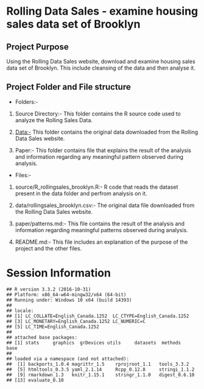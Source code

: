 Rolling Data Sales - examine housing sales data set of Brooklyn
===============================================================

Project Purpose
---------------

Using the Rolling Data Sales website, download and examine housing sales data set of Brooklyn. This include cleansing of the data and then analyse it.

Project Folder and File structure
---------------------------------

-   Folders:-

1.  Source Directory:- This folder contains the R source code used to analyze the Rolling Sales Data.

2.  <Data:-> This folder contains the original data downloaded from the Rolling Data Sales website.

3.  Paper:- This folder contains file that explains the result of the analysis and information regarding any meaningful pattern observed during analysis.

-   Files:-

1.  source/R\_rollingsales\_brooklyn.R:- R code that reads the dataset present in the data folder and perfrom analysis on it.

2.  data/rollingsales\_brooklyn.csv:- The original data file downloaded from the Rolling Data Sales website.

3.  paper/patterns.md:- This file contains the result of the analysis and information regarding meaningful patterns observed during analysis.

4.  README.md:- This file includes an explanation of the purpose of the project and the other files.

Session Information
===================

    ## R version 3.3.2 (2016-10-31)
    ## Platform: x86_64-w64-mingw32/x64 (64-bit)
    ## Running under: Windows 10 x64 (build 14393)
    ## 
    ## locale:
    ## [1] LC_COLLATE=English_Canada.1252  LC_CTYPE=English_Canada.1252   
    ## [3] LC_MONETARY=English_Canada.1252 LC_NUMERIC=C                   
    ## [5] LC_TIME=English_Canada.1252    
    ## 
    ## attached base packages:
    ## [1] stats     graphics  grDevices utils     datasets  methods   base     
    ## 
    ## loaded via a namespace (and not attached):
    ##  [1] backports_1.0.4 magrittr_1.5    rprojroot_1.1   tools_3.3.2    
    ##  [5] htmltools_0.3.5 yaml_2.1.14     Rcpp_0.12.8     stringi_1.1.2  
    ##  [9] rmarkdown_1.3   knitr_1.15.1    stringr_1.1.0   digest_0.6.10  
    ## [13] evaluate_0.10
